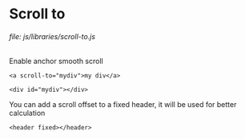 # Scroll to

###### file: js/libraries/scroll-to.js
    
Enable anchor smooth scroll 

~~~~    
<a scroll-to="mydiv">my div</a>   
~~~~
~~~~
<div id="mydiv"></div>
~~~~

You can add a scroll offset to a fixed header, it will be used for better calculation

~~~~
<header fixed></header>
~~~~